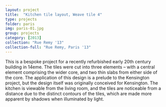 ```yaml
---
layout: project
title:  "Kitchen tile layout, Weave tile 4"
type: projects
folder: paris
img: paris-01.jpg
group: projects
category: [2013]
collection: "Rue Remy '13"
collection-full: "Rue Remy, Paris '13" 
---
```


This is a bespoke project for a recently refurbished early 20th century building in 14eme.  The tiles were cut into three elements – with a central element comprising the wider core, and two thin slabs from either side of the core. The application of this design is a prelude to the Kensington project, but the design itself was originally conceived for Kensington. The kitchen is viewable from the living room, and the tiles are noticeable from a distance due to the distinct contours of the tiles, which are made more apparent by shadows when illuminated by light.

